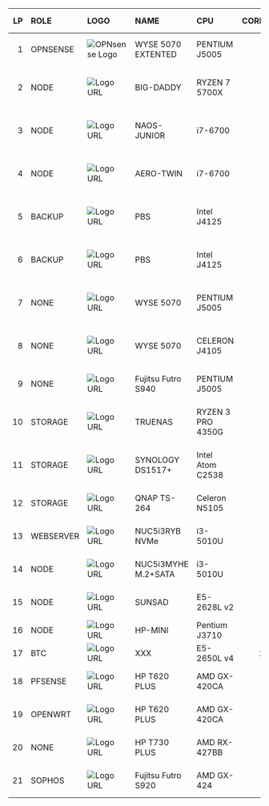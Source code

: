 








|   LP | ROLE      | LOGO                                 | NAME                | CPU               |   CORES |   THREADS | MOTHERBOARD         | MEMORY                     |   Q |   SUM GB | STORAGE                         |   Q.1 | STORAGE.1                     |   Q.2 |   SUM TB | GPU                     | PSU                |   PSU POWER | CASE                | NETWORK              | SSD/HDD CADDY   | SSD/HDD CADDY.1   |
|-----:|:----------|:-----------------------------------------|:--------------------|:------------------|--------:|----------:|:--------------------|:---------------------------|----:|---------:|:--------------------------------|------:|:------------------------------|------:|---------:|:------------------------|:-------------------|------------:|:--------------------|:---------------------|:----------------|:------------------|
|    1 | OPNSENSE  | ![OPNsense Logo](https://upload.wikimedia.org/wikipedia/commons/thumb/c/c3/Opnsense-logo.svg/600px-Opnsense-logo.svg.png?20210424075833) | WYSE 5070 EXTENTED  | PENTIUM J5005     |       4 |         4 | DELL WYSE 5070      | SODIMM DDR4 4GB            |   2 |        8 | 64GB                            |     1 | XXX                           |     0 |     0.06 | Intel® UHD Graphics 605 | DELL 130W          |         130 | TERMINAL            | INTEL I350-T2        | nan             | nan               |
|    2 | NODE      | ![Logo URL](https://www.proxmox.com/images/proxmox/Proxmox_logo_standard_hex_400px.png#joomlaImage://local-images/proxmox/Proxmox_logo_standard_hex_400px.png?width=400&height=60) | BIG-DADDY           | RYZEN 7 5700X     |       8 |        16 | ASROCK X570D4U-2L2T | DDR4 ECC SAMSUNG 3200 32GB |   4 |      128 | SAMSUNG 980 PRO 2TB             |     2 | CRUCIAL MX500 250GB SATA 2,5" |     1 |     4.25 | ASPEED AST2500          | CORSAIR RM550X     |         550 | LIAN LI O11 DYNAMIC | KARTASIECIOWA 10GBE  | nan             | nan               |
|    3 | NODE      | ![Logo URL](https://www.proxmox.com/images/proxmox/Proxmox_logo_standard_hex_400px.png#joomlaImage://local-images/proxmox/Proxmox_logo_standard_hex_400px.png?width=400&height=60) | NAOS-JUNIOR         | i7-6700           |       4 |         8 | ASUS B250M-C        | DDR4 ECC SAMSUNG 3200 8GB  |   2 |       16 | LEXAR NM620 512GB               |     2 | CRUCIAL MX500 250GB SATA 2,5" |     1 |     1.25 | Intel® HD Graphics 530  | Chieftec SFX650W   |         650 | KRUX NAOS TG        | KARTASIECIOWA 2,5GBE | nan             | nan               |
|    4 | NODE      | ![Logo URL](https://www.proxmox.com/images/proxmox/Proxmox_logo_standard_hex_400px.png#joomlaImage://local-images/proxmox/Proxmox_logo_standard_hex_400px.png?width=400&height=60) | AERO-TWIN           | i7-6700           |       4 |         8 | ASUS B250M-C        | DDR4 ECC SAMSUNG 3200 8GB  |   2 |       16 | LEXAR NM620 512GB               |     2 | CRUCIAL MX500 250GB SATA 2,5" |     1 |     1.25 | Intel® HD Graphics 530  | nan                |         400 | AEROCOOL PLAYASLIM  | KARTASIECIOWA 2,5GBE | nan             | nan               |
|    5 | BACKUP    | ![Logo URL](https://dynfi.com/media/products/proxmox-logo-color-stacked_kwS20y7.png) | PBS                 | Intel J4125       |       4 |         4 | ASRock J4125B-ITX   | SODIMM DDR4 4GB            |   1 |        4 | CRUCIAL MX500 250GB SATA 2,5"   |     1 | XXX                           |     0 |     0.25 | Intel® UHD Graphics 600 | CHIEFTEC SFX-350BS |         350 | Chieftec CT-BT02    | KARTASIECIOWA 2,5GBE | nan             | nan               |
|    6 | BACKUP    | ![Logo URL](https://dynfi.com/media/products/proxmox-logo-color-stacked_kwS20y7.png) | PBS                 | Intel J4125       |       4 |         4 | BIOSTAR J4125NHU    | SODIMM DDR4 4GB            |   1 |        8 | SAMSUNG 870 EVO 250GB SATA 2,5" |     1 | XXX                           |     0 |     0.25 | Intel® UHD Graphics 600 | CHIEFTEC SFX-350BS |         nan | Chieftec CT-BT04B   | KARTASIECIOWA 2,5GBE | nan             | nan               |
|    7 | NONE      | ![Logo URL](https://www.imprivata.com/sites/imprivata/files/2020-07/dell-logo-png-open-2000.png) | WYSE 5070           | PENTIUM J5005     |       4 |         4 | DELL WYSE 5070      | SODIMM DDR4 4GB            |   1 |        4 | Micron 1100 256GB M.2 2280 SATA |     1 | CRUCIAL MX500 1TB SATA 2,5"   |     2 |     2.25 | Intel® UHD Graphics 605 | DELL 130W          |         130 | TERMINAL            | KARTASIECIOWA 2,5GBE | nan             | nan               |
|    8 | NONE      | ![Logo URL](https://www.imprivata.com/sites/imprivata/files/2020-07/dell-logo-png-open-2000.png) | WYSE 5070           | CELERON J4105     |       4 |         4 | DELL WYSE 5070      | SODIMM DDR4 4GB            |   2 |        8 | Micron 1100 256GB M.2 2280 SATA |     1 | CRUCIAL MX500 1TB SATA 2,5"   |     2 |     2.25 | Intel® UHD Graphics 600 | DELL 130W          |         130 | TERMINAL            | KARTASIECIOWA 2,5GBE | nan             | nan               |
|    9 | NONE       | ![Logo URL](https://upload.wikimedia.org/wikipedia/commons/thumb/6/69/Fujitsu_Siemens_logo.svg/1200px-Fujitsu_Siemens_logo.svg.png) | Fujitsu Futro S940  | PENTIUM J5005     |       4 |         4 | FUJITSU             | SODIMM DDR4 8GB            |   1 |        8 | nan                             |     1 | XXX                           |     0 |   nan    | Intel® UHD Graphics 605 | FUJITSU            |          90 | TERMINAL            | INTEL I350-T2        | nan             | nan               |
|   10 | STORAGE   | ![Logo URL](https://truenas.esdebe.com/trueimages/truemas.png) | TRUENAS             | RYZEN 3 PRO 4350G |       4 |         8 | ASROCK X570 PRO4    | DDR4 ECC SAMSUNG 3200 8GB  |   2 |       16 | CRUCIAL MX500 250GB SATA 2,5"   |     1 | CRUCIAL MX500 1TB SATA 2,5"   |     8 |     8.25 | AMD Radeon Vega 6       | nan                |         nan | CHIEFTEC CM-25B-OP  | KARTASIECIOWA 2,5GBE | CBP-2131SAS     | CMR-225           |
|   11 | STORAGE   | ![Logo URL](https://lh3.googleusercontent.com/proxy/lQuk3zwWhZyjwOBd6C4zXploRTaUdiRQ3l3mHn5fSBHh4JulznTngigHqMKeBJQrX9OD-Asi7AdK2aVcWfAL5biJ2APm1T0ctMRaNI-nj85_ihQiA2qe4YQhJA) | SYNOLOGY DS1517+    | Intel Atom C2538  |       4 |         4 | SYNOLOGY            | SODIMM DDR4 8GB            |   2 |        8 | WD RED WD100EFAX                |     3 | CRUCIAL MX500 500GB SATA 2,5" |     2 |    31    | nan                     | Built-in           |         200 | 5-BAY               | E10G18-T1            | nan             | nan               |
|   12 | STORAGE   | ![Logo URL](https://marketing.qnap.com/wp-content/uploads/2021/06/QNAP_LOGO_%E6%A8%99%E6%BA%96%E8%89%B2.png) | QNAP TS-264         | Celeron N5105     |       4 |         4 | QNAP                | SODIMM DDR4 8GB            |   1 |        8 | TOSHIBA HDWD240                 |     2 | LEXAR NM620 1TB               |     2 |    10    | Intel® UHD Graphics     | DELTA              |          65 | 2-BAY               | QXG-10G1T 10GbE      | nan             | nan               |
|   13 | WEBSERVER | ![Logo URL](https://nginxproxymanager.com/icon.png) | NUC5i3RYB NVMe      | i3-5010U          |       2 |         4 | FCBGA1168           | SODIMM DDR3 8GB            |   2 |       16 | LEXAR NM620 512GB               |   nan | XXX                           |   nan |     0.5  | Intel® HD Graphics 5500 | DELTA              |          90 | NUC                 | nan                  | nan             | nan               |
|   14 | NODE      | ![Logo URL](https://www.intel.pl/content/dam/logos/intel-header-logo.svg) | NUC5i3MYHE M.2+SATA | i3-5010U          |       2 |         4 | FCBGA1168           | SODIMM DDR3 8GB            |   2 |       16 | SAMSUNG 860 EVO 500GB           |   nan | XXX                           |   nan |     0.51 | Intel® HD Graphics 5500 | DELTA              |          90 | NUC                 | nan                  | nan             | nan               |
|   15 | NODE      | ![Logo URL](https://www.proxmox.com/images/proxmox/Proxmox_logo_standard_hex_400px.png#joomlaImage://local-images/proxmox/Proxmox_logo_standard_hex_400px.png?width=400&height=60) | SUNSAD              | E5-2628L v2       |       8 |        16 | JINGSHA X79         | DDR3 ECC SAMSUNG 3200 8GB  |   4 |       48 | SAMSUNG PM961                   |     1 | ADATA SU800 512GB             |     2 |     1.28 | XXX                     | nan                |         400 | ZALMAN Z3 TG        | nan                  | nan             | nan               |
|   16 | NODE      | ![Logo URL](https://www.proxmox.com/images/proxmox/Proxmox_logo_standard_hex_400px.png#joomlaImage://local-images/proxmox/Proxmox_logo_standard_hex_400px.png?width=400&height=60) | HP-MINI             | Pentium J3710     |       4 |         4 | HP                  | SODIMM DDR3 4GB            |   2 |        8 | CRUCIAL MX275                   |     1 | XXX                           |     0 |     0.27 | XXX                     | HP                 |          90 | DESKTOP             | nan                  | nan             | nan               |
|   17 | BTC       | ![Logo URL](https://upload.wikimedia.org/wikipedia/commons/thumb/4/46/Bitcoin.svg/1200px-Bitcoin.svg.png) | XXX                 | E5-2650L v4       |      14 |        28 | ASUS X99-A II       | nan                        | nan |      nan | nan                             |   nan | nan                           |   nan |   nan    | nan                     | nan                |         nan | ZALMAN Z3 TG        | nan                  | nan             | nan               |
|   18 | PFSENSE   | ![Logo URL](https://itessential.pl/wp-content/uploads/2018/04/pfSenseColorLogoRegisteredRGB.png.webp) | HP T620 PLUS        | AMD GX-420CA      |       4 |         4 | HP                  | SODIMM DDR3 4GB            |   2 |        8 | 32                              |     1 | XXX                           |     0 |   nan    | Radeon(tm) HD Graphics  | HP                 |          90 | TERMINAL            | INTEL I350-T2        | nan             | nan               |
|   19 | OPENWRT   | ![Logo URL](https://miro.medium.com/v2/resize:fit:493/1*upZ_GGwPKrYm03_q2Q32Gg.png) | HP T620 PLUS        | AMD GX-420CA      |       4 |         4 | HP                  | SODIMM DDR3 4GB            |   2 |        8 | 32                              |     1 | XXX                           |     0 |   nan    | Radeon(tm) HD Graphics  | HP                 |          90 | TERMINAL            | INTEL I350-T2        | nan             | nan               |
|   20 | NONE       | ![Logo URL](https://upload.wikimedia.org/wikipedia/commons/thumb/a/ad/HP_logo_2012.svg/480px-HP_logo_2012.svg.png) | HP T730 PLUS        | AMD RX-427BB      |       4 |         4 | HP                  | SODIMM DDR3 8GB            |   2 |       16 | 16                              |     1 | XXX                           |     0 |   nan    | Radeon(tm) HD Graphics  | HP                 |          90 | TERMINAL            | INTEL I350-T4        | nan             | nan               |
|   21 | SOPHOS    | ![Logo URL](https://firewall.firm.in/wp-content/uploads/2018/10/sophos.png) | Fujitsu Futro S920  | AMD GX-424        |       4 |         4 | FUJITSU             | SODIMM DDR3 8GB            |   2 |       16 | 128                             |     1 | XXX                           |     0 |   nan    | Radeon(tm) HD Graphics  | FUJITSU            |          90 | TERMINAL            | INTEL I350-T2        | nan             | nan               |